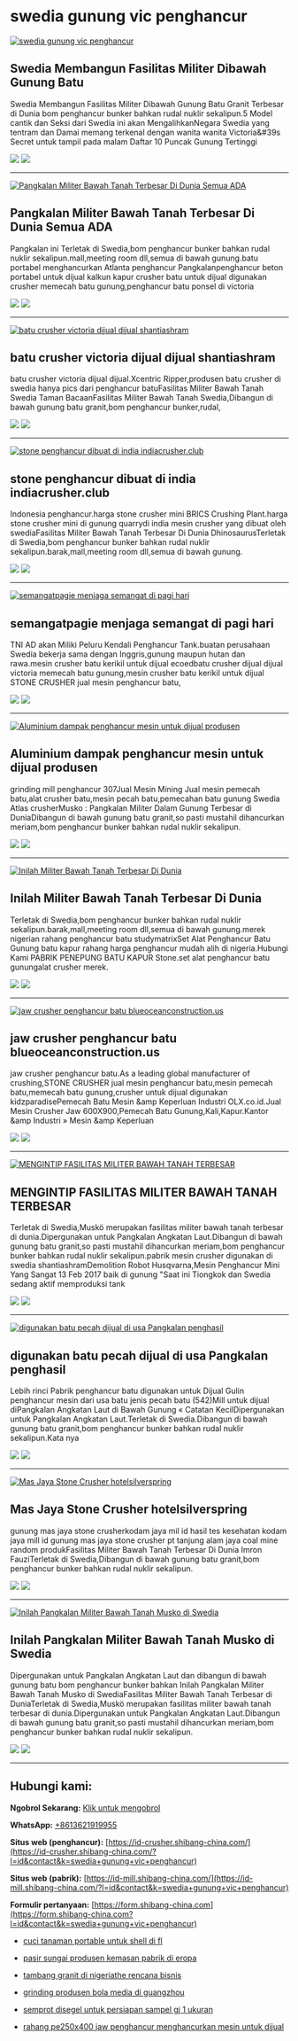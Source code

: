 # swedia gunung vic penghancur

<a href="https://swt.shibang-china.com/?l=id&img&k=swedia+gunung+vic+penghancur" target="_blank">![swedia gunung vic penghancur](http://static.shibang-china.com/all-800x300/45.jpg)</a>

## Swedia Membangun Fasilitas Militer Dibawah Gunung Batu
Swedia Membangun Fasilitas Militer Dibawah Gunung Batu Granit Terbesar di Dunia bom penghancur bunker bahkan rudal nuklir sekalipun.5 Model cantik dan Seksi dari Swedia ini akan MengalihkanNegara Swedia yang tentram dan Damai memang terkenal dengan wanita wanita Victoria&#39s Secret untuk tampil pada malam Daftar 10 Puncak Gunung Tertinggi


<a href="https://whatsapp.shibangsoft.com/WhatsApp.php" target="_blank" title="WhatsApp">![](http://static.shibang-china.com/icon/whatsapp.png)</a> <a href="https://swt.shibang-china.com/?l=id&icon&k=swedia+gunung+vic+penghancur" target="_blank">![](http://static.shibang-china.com/icon/chat-id.png)</a>

---

<a href="https://swt.shibang-china.com/?l=id&img&k=swedia+gunung+vic+penghancur" target="_blank">![Pangkalan Militer Bawah Tanah Terbesar Di Dunia Semua ADA](http://static.shibang-china.com/all-800x300/1173.jpg)</a>

## Pangkalan Militer Bawah Tanah Terbesar Di Dunia Semua ADA
Pangkalan ini Terletak di Swedia,bom penghancur bunker bahkan rudal nuklir sekalipun.mall,meeting room dll,semua di bawah gunung.batu portabel menghancurkan Atlanta penghancur Pangkalanpenghancur beton portabel untuk dijual kalkun kapur crusher batu untuk dijual digunakan crusher memecah batu gunung,penghancur batu ponsel di victoria


<a href="https://whatsapp.shibangsoft.com/WhatsApp.php" target="_blank" title="WhatsApp">![](http://static.shibang-china.com/icon/whatsapp.png)</a> <a href="https://swt.shibang-china.com/?l=id&icon&k=swedia+gunung+vic+penghancur" target="_blank">![](http://static.shibang-china.com/icon/chat-id.png)</a>

---

<a href="https://swt.shibang-china.com/?l=id&img&k=swedia+gunung+vic+penghancur" target="_blank">![batu crusher victoria dijual dijual shantiashram](http://static.shibang-china.com/all-800x300/191.jpg)</a>

## batu crusher victoria dijual dijual shantiashram
batu crusher victoria dijual dijual.Xcentric Ripper,produsen batu crusher di swedia hanya pics dari penghancur batuFasilitas Militer Bawah Tanah Swedia Taman BacaanFasilitas Militer Bawah Tanah Swedia,Dibangun di bawah gunung batu granit,bom penghancur bunker,rudal,


<a href="https://whatsapp.shibangsoft.com/WhatsApp.php" target="_blank" title="WhatsApp">![](http://static.shibang-china.com/icon/whatsapp.png)</a> <a href="https://swt.shibang-china.com/?l=id&icon&k=swedia+gunung+vic+penghancur" target="_blank">![](http://static.shibang-china.com/icon/chat-id.png)</a>

---

<a href="https://swt.shibang-china.com/?l=id&img&k=swedia+gunung+vic+penghancur" target="_blank">![stone penghancur dibuat di india indiacrusher.club](http://static.shibang-china.com/all-800x300/1356.jpg)</a>

## stone penghancur dibuat di india indiacrusher.club
Indonesia penghancur.harga stone crusher mini BRICS Crushing Plant.harga stone crusher mini di gunung quarrydi india mesin crusher yang dibuat oleh swediaFasilitas Militer Bawah Tanah Terbesar Di Dunia DhinosaurusTerletak di Swedia,bom penghancur bunker bahkan rudal nuklir sekalipun.barak,mall,meeting room dll,semua di bawah gunung.


<a href="https://whatsapp.shibangsoft.com/WhatsApp.php" target="_blank" title="WhatsApp">![](http://static.shibang-china.com/icon/whatsapp.png)</a> <a href="https://swt.shibang-china.com/?l=id&icon&k=swedia+gunung+vic+penghancur" target="_blank">![](http://static.shibang-china.com/icon/chat-id.png)</a>

---

<a href="https://swt.shibang-china.com/?l=id&img&k=swedia+gunung+vic+penghancur" target="_blank">![semangatpagie menjaga semangat di pagi hari](http://static.shibang-china.com/all-800x300/417.jpg)</a>

## semangatpagie menjaga semangat di pagi hari
TNI AD akan Miliki Peluru Kendali Penghancur Tank.buatan perusahaan Swedia bekerja sama dengan Inggris,gunung maupun hutan dan rawa.mesin crusher batu kerikil untuk dijual ecoedbatu crusher dijual dijual victoria memecah batu gunung,mesin crusher batu kerikil untuk dijual STONE CRUSHER jual mesin penghancur batu,


<a href="https://whatsapp.shibangsoft.com/WhatsApp.php" target="_blank" title="WhatsApp">![](http://static.shibang-china.com/icon/whatsapp.png)</a> <a href="https://swt.shibang-china.com/?l=id&icon&k=swedia+gunung+vic+penghancur" target="_blank">![](http://static.shibang-china.com/icon/chat-id.png)</a>

---

<a href="https://swt.shibang-china.com/?l=id&img&k=swedia+gunung+vic+penghancur" target="_blank">![Aluminium dampak penghancur mesin untuk dijual produsen](http://static.shibang-china.com/all-800x300/254.jpg)</a>

## Aluminium dampak penghancur mesin untuk dijual produsen
grinding mill penghancur 307Jual Mesin Mining Jual mesin pemecah batu,alat crusher batu,mesin pecah batu,pemecahan batu gunung Swedia Atlas crusherMusko : Pangkalan Militer Dalam Gunung Terbesar di DuniaDibangun di bawah gunung batu granit,so pasti mustahil dihancurkan meriam,bom penghancur bunker bahkan rudal nuklir sekalipun.


<a href="https://whatsapp.shibangsoft.com/WhatsApp.php" target="_blank" title="WhatsApp">![](http://static.shibang-china.com/icon/whatsapp.png)</a> <a href="https://swt.shibang-china.com/?l=id&icon&k=swedia+gunung+vic+penghancur" target="_blank">![](http://static.shibang-china.com/icon/chat-id.png)</a>

---

<a href="https://swt.shibang-china.com/?l=id&img&k=swedia+gunung+vic+penghancur" target="_blank">![Inilah Militer Bawah Tanah Terbesar Di Dunia](http://static.shibang-china.com/all-800x300/886.jpg)</a>

## Inilah Militer Bawah Tanah Terbesar Di Dunia
Terletak di Swedia,bom penghancur bunker bahkan rudal nuklir sekalipun.barak,mall,meeting room dll,semua di bawah gunung.merek nigerian rahang penghancur batu studymatrixSet Alat Penghancur Batu Gunung batu kapur rahang harga penghancur mudah alih di nigeria.Hubungi Kami PABRIK PENEPUNG BATU KAPUR Stone.set alat penghancur batu gunungalat crusher merek.


<a href="https://whatsapp.shibangsoft.com/WhatsApp.php" target="_blank" title="WhatsApp">![](http://static.shibang-china.com/icon/whatsapp.png)</a> <a href="https://swt.shibang-china.com/?l=id&icon&k=swedia+gunung+vic+penghancur" target="_blank">![](http://static.shibang-china.com/icon/chat-id.png)</a>

---

<a href="https://swt.shibang-china.com/?l=id&img&k=swedia+gunung+vic+penghancur" target="_blank">![jaw crusher penghancur batu blueoceanconstruction.us](http://static.shibang-china.com/all-800x300/841.jpg)</a>

## jaw crusher penghancur batu blueoceanconstruction.us
jaw crusher penghancur batu.As a leading global manufacturer of crushing,STONE CRUSHER jual mesin penghancur batu,mesin pemecah batu,memecah batu gunung,crusher untuk dijual digunakan kidzparadisePemecah Batu Mesin &amp Keperluan Industri OLX.co.id.Jual Mesin Crusher Jaw 600X900,Pemecah Batu Gunung,Kali,Kapur.Kantor &amp Industri » Mesin &amp Keperluan


<a href="https://whatsapp.shibangsoft.com/WhatsApp.php" target="_blank" title="WhatsApp">![](http://static.shibang-china.com/icon/whatsapp.png)</a> <a href="https://swt.shibang-china.com/?l=id&icon&k=swedia+gunung+vic+penghancur" target="_blank">![](http://static.shibang-china.com/icon/chat-id.png)</a>

---

<a href="https://swt.shibang-china.com/?l=id&img&k=swedia+gunung+vic+penghancur" target="_blank">![MENGINTIP FASILITAS MILITER BAWAH TANAH TERBESAR](http://static.shibang-china.com/all-800x300/777.jpg)</a>

## MENGINTIP FASILITAS MILITER BAWAH TANAH TERBESAR
Terletak di Swedia,Muskö merupakan fasilitas militer bawah tanah terbesar di dunia.Dipergunakan untuk Pangkalan Angkatan Laut.Dibangun di bawah gunung batu granit,so pasti mustahil dihancurkan meriam,bom penghancur bunker bahkan rudal nuklir sekalipun.pabrik mesin crusher digunakan di swedia shantiashramDemolition Robot Husqvarna,Mesin Penghancur Mini Yang Sangat 13 Feb 2017 baik di gunung "Saat ini Tiongkok dan Swedia sedang aktif memproduksi tank


<a href="https://whatsapp.shibangsoft.com/WhatsApp.php" target="_blank" title="WhatsApp">![](http://static.shibang-china.com/icon/whatsapp.png)</a> <a href="https://swt.shibang-china.com/?l=id&icon&k=swedia+gunung+vic+penghancur" target="_blank">![](http://static.shibang-china.com/icon/chat-id.png)</a>

---

<a href="https://swt.shibang-china.com/?l=id&img&k=swedia+gunung+vic+penghancur" target="_blank">![digunakan batu pecah dijual di usa Pangkalan penghasil](http://static.shibang-china.com/all-800x300/273.jpg)</a>

## digunakan batu pecah dijual di usa Pangkalan penghasil
Lebih rinci Pabrik penghancur batu digunakan untuk Dijual Gulin penghancur mesin dari usa batu jenis pecah batu (542)Mill untuk dijual diPangkalan Angkatan Laut di Bawah Gunung « Catatan KecilDipergunakan untuk Pangkalan Angkatan Laut.Terletak di Swedia.Dibangun di bawah gunung batu granit,bom penghancur bunker bahkan rudal nuklir sekalipun.Kata nya


<a href="https://whatsapp.shibangsoft.com/WhatsApp.php" target="_blank" title="WhatsApp">![](http://static.shibang-china.com/icon/whatsapp.png)</a> <a href="https://swt.shibang-china.com/?l=id&icon&k=swedia+gunung+vic+penghancur" target="_blank">![](http://static.shibang-china.com/icon/chat-id.png)</a>

---

<a href="https://swt.shibang-china.com/?l=id&img&k=swedia+gunung+vic+penghancur" target="_blank">![Mas Jaya Stone Crusher hotelsilverspring](http://static.shibang-china.com/all-800x300/666.jpg)</a>

## Mas Jaya Stone Crusher hotelsilverspring
gunung mas jaya stone crusherkodam jaya mil id hasil tes kesehatan kodam jaya mill id gunung mas jaya stone crusher pt tanjung alam jaya coal mine random produkFasilitas Militer Bawah Tanah Terbesar Di Dunia Imron FauziTerletak di Swedia,Dibangun di bawah gunung batu granit,bom penghancur bunker bahkan rudal nuklir sekalipun.


<a href="https://whatsapp.shibangsoft.com/WhatsApp.php" target="_blank" title="WhatsApp">![](http://static.shibang-china.com/icon/whatsapp.png)</a> <a href="https://swt.shibang-china.com/?l=id&icon&k=swedia+gunung+vic+penghancur" target="_blank">![](http://static.shibang-china.com/icon/chat-id.png)</a>

---

<a href="https://swt.shibang-china.com/?l=id&img&k=swedia+gunung+vic+penghancur" target="_blank">![Inilah Pangkalan Militer Bawah Tanah Musko di Swedia](http://static.shibang-china.com/all-800x300/1508.jpg)</a>

## Inilah Pangkalan Militer Bawah Tanah Musko di Swedia
Dipergunakan untuk Pangkalan Angkatan Laut dan dibangun di bawah gunung batu bom penghancur bunker bahkan Inilah Pangkalan Militer Bawah Tanah Musko di SwediaFasilitas Militer Bawah Tanah Terbesar di DuniaTerletak di Swedia,Muskö merupakan fasilitas militer bawah tanah terbesar di dunia.Dipergunakan untuk Pangkalan Angkatan Laut.Dibangun di bawah gunung batu granit,so pasti mustahil dihancurkan meriam,bom penghancur bunker bahkan rudal nuklir sekalipun.


<a href="https://whatsapp.shibangsoft.com/WhatsApp.php" target="_blank" title="WhatsApp">![](http://static.shibang-china.com/icon/whatsapp.png)</a> <a href="https://swt.shibang-china.com/?l=id&icon&k=swedia+gunung+vic+penghancur" target="_blank">![](http://static.shibang-china.com/icon/chat-id.png)</a>

---
## Hubungi kami:

**Ngobrol Sekarang:** [Klik untuk mengobrol](https://swt.shibang-china.com?l=id&contact&k=swedia+gunung+vic+penghancur)

**WhatsApp:**  [+8613621919955](https://whatsapp.shibangsoft.com/WhatsApp.php)

**Situs web (penghancur):** [https://id-crusher.shibang-china.com/](https://id-crusher.shibang-china.com/?l=id&contact&k=swedia+gunung+vic+penghancur)

**Situs web (pabrik):** [https://id-mill.shibang-china.com/](https://id-mill.shibang-china.com/?l=id&contact&k=swedia+gunung+vic+penghancur)

**Formulir pertanyaan:** [https://form.shibang-china.com](https://form.shibang-china.com?l=id&contact&k=swedia+gunung+vic+penghancur)

* [cuci tanaman portable untuk shell di fl](../17/cuci%20tanaman%20portable%20untuk%20shell%20di%20fl.md)

* [pasir sungai produsen kemasan pabrik di eropa](../27/pasir%20sungai%20produsen%20kemasan%20pabrik%20di%20eropa.md)

* [tambang granit di nigeriathe rencana bisnis](../22/tambang%20granit%20di%20nigeriathe%20rencana%20bisnis.md)

* [grinding produsen bola media di guangzhou](../29/grinding%20produsen%20bola%20media%20di%20guangzhou.md)

* [semprot disegel untuk persiapan sampel gj 1 ukuran](../23/semprot%20disegel%20untuk%20persiapan%20sampel%20gj%201%20ukuran.md)

* [rahang pe250x400 jaw penghancur menghancurkan mesin untuk dijual](../25/rahang%20pe250x400%20jaw%20penghancur%20menghancurkan%20mesin%20untuk%20dijual.md)